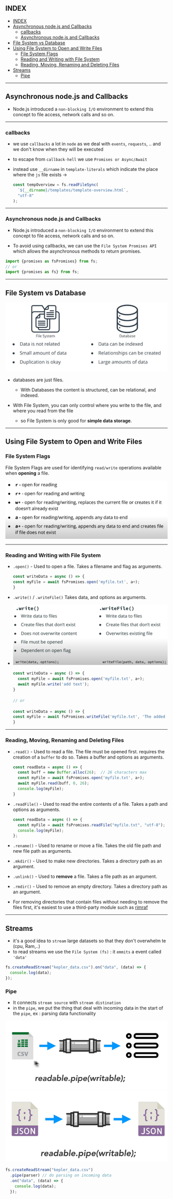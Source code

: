 ## INDEX

- [INDEX](#index)
- [Asynchronous node.js and Callbacks](#asynchronous-nodejs-and-callbacks)
  - [callbacks](#callbacks)
  - [Asynchronous node.js and Callbacks](#asynchronous-nodejs-and-callbacks-1)
- [File System vs Database](#file-system-vs-database)
- [Using File System to Open and Write Files](#using-file-system-to-open-and-write-files)
  - [File System Flags](#file-system-flags)
  - [Reading and Writing with File System](#reading-and-writing-with-file-system)
  - [Reading, Moving, Renaming and Deleting Files](#reading-moving-renaming-and-deleting-files)
- [Streams](#streams)
  - [Pipe](#pipe)

---

## Asynchronous node.js and Callbacks

- Node.js introduced a `non-blocking I/O` environment to extend this concept to file access, network calls and so on.

---

### callbacks

- we use `callbacks` a lot in `node` as we deal with `events`, `requests`, .. and we don't know when they will be executed
- to escape from `callback-hell` we use `Promises or Async/Await`

- instead use `__dirname` in `template-literals` which indicate the place where the `js` file exists ->

  ```js
  const tempOverview = fs.readFileSync(
    `${__dirname}/templates/template-overview.html`,
    "utf-8"
  );
  ```

---

### Asynchronous node.js and Callbacks

- Node.js introduced a `non-blocking I/O` environment to extend this concept to file access, network calls and so on.

- To avoid using callbacks, we can use the `File System Promises API` which allows the asynchronous methods to return promises.

```js
import {promises as fsPromises} from fs;
// or
import {promises as fs} from fs;
```

---

## File System vs Database

![databasevsfilesys](./img/databasevsfilesys.jpg)

- databases are just files.

  - With Databases the content is structured, can be relational, and indexed.

- With File System, you can only control where you write to the file, and where you read from the file
  - so File System is only good for **simple data storage**.

---

## Using File System to Open and Write Files

### File System Flags

File System Flags are used for identifying `read/write` operations available when **opening** a file.

![read/write](./img/Flags.PNG)

---

### Reading and Writing with File System

- `.open()` - Used to open a file. Takes a filename and flag as arguments.

  ```js
  const writeData = async () => {
  const myFile = await fsPromises.open('myfile.txt', a+);
  }
  ```

- `.write()` / `.writeFile()` Takes data, and options as arguments.
- ![write](./img/write.PNG)

  ```js
  const writeData = async () => {
    const myFile = await fsPromises.open('myfile.txt', a+);
    await myFile.write('add text');
  }

  // or

  const writeData = async () => {
  const myFile = await fsPromises.writeFile('myfile.txt', 'The added text');
  }
  ```

---

### Reading, Moving, Renaming and Deleting Files

- `.read()` - Used to read a file. The file must be opened first. requires the creation of a `buffer` to do so. Takes a buffer and options as arguments.

  ```js
  const readData = async () => {
    const buff = new Buffer.alloc(26);  // 26 characters max
    const myFile = await fsPromises.open('myfile.txt', a+);
    await myFile.read(buff, 0, 26);
    console.log(myFile);
  }
  ```

- `.readFile()` - Used to read the entire contents of a file. Takes a path and options as arguments.

  ```js
  const readData = async () => {
    const myFile = await fsPromises.readFile("myfile.txt", "utf-8");
    console.log(myFile);
  };
  ```

- `.rename()` - Used to rename or move a file. Takes the old file path and new file path as arguments.

- `.mkdir()` - Used to make new directories. Takes a directory path as an argument.

- `.unlink()` - Used to **remove** a file. Takes a file path as an argument.

- `.rmdir()` - Used to remove an empty directory. Takes a directory path as an argument.

- For removing directories that contain files without needing to remove the files first, it's easiest to use a third-party module such as [rimraf](https://www.npmjs.com/package/rimraf)

---

## Streams

- it's a good idea to `stream` large datasets so that they don't overwhelm te (cpu, Ram,..)
- to read streams we use the `File System (fs)` : it `emmits` a event called `'data'`

```js
fs.createReadStream("kepler_data.csv").on("data", (data) => {
  console.log(data);
});
```

### Pipe

- It connects `stream source` with `stream distination`
- in the `pipe`, we put the thing that deal with incoming data in the start of the `pipe`, ex : parsing data functionality

![streams](./img/node%20streams.PNG)
![streams](./img/streams.PNG)

```js
fs.createReadStream("kepler_data.csv")
  .pipe(parser) // do parsing on incoming data
  .on("data", (data) => {
    console.log(data);
  });
```
